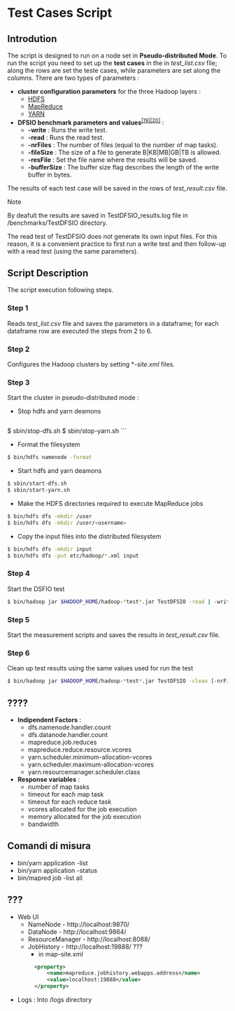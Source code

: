 # Test Cases Script

## Introdution <a name="scriptintro"></a>
The script is designed to run on a node set in **Pseudo-distributed Mode**. To run the script you need to set up the **test cases** in the in *test_list.csv* file; along the rows are set the teste cases, while parameters are set along the columns. There are two types of parameters :
* **cluster configuration parameters** for the three Hadoop layers :
    * [HDFS](Parameters.md#hdfsparanalysis)
    * [MapReduce](Parameters.md#maprredparanalysis)
    * [YARN](Parameters.md#yarnparanalysis)
* **DFSIO benchmark parameters and values**<sup>[[19]](References.md#dfsio)</sup><sup>[[20]](References.md#benchmark)</sup> :
  * **-write** : Runs the write test.
  * **-read** : Runs the read test.
  * **-nrFiles** : The number of files (equal to the number of map tasks).
  * **-fileSize** : The size of a file to generate B|KB|MB|GB|TB is allowed.
  * **-resFile** : Set the file name where the results will be saved.
  * **-bufferSize** : The buffer size flag describes the length of the write buffer in bytes.

The results of each test case will be saved in the rows of *test_result.csv* file.

> [!NOTE]
> By deafult the results are saved in TestDFSIO_results.log file in /benchmarks/TestDFSIO directory.
>
> The read test of TestDFSIO does not generate its own input files. For this reason, it is a convenient practice to first run a write test and then follow-up with a read test (using the same parameters).

## Script Description <a name="scriptdesc"></a>
The script execution following steps.

### Step 1
Reads *test_list.csv* file and saves the parameters in a dataframe; for each dataframe row are executed the steps from 2 to 6.

### Step 2
Configures the Hadoop clusters by setting **-site.xml* files.

### Step 3
Start the cluster in pseudo-distributed mode : 
  * Stop hdfs and yarn deamons
    ```bash
  $ sbin/stop-dfs.sh
  $ sbin/stop-yarn.sh
    ```
  * Format the filesystem
  ```bash
  $ bin/hdfs namenode -format
  ```
  * Start hdfs and yarn deamons
  ```bash
  $ sbin/start-dfs.sh
  $ sbin/start-yarn.sh
  ```
  * Make the HDFS directories required to execute MapReduce jobs
  ```bash
  $ bin/hdfs dfs -mkdir /user
  $ bin/hdfs dfs -mkdir /user/<username>
  ```
  * Copy the input files into the distributed filesystem
  ```bash
  $ bin/hdfs dfs -mkdir input
  $ bin/hdfs dfs -put etc/hadoop/*.xml input
  ```

### Step 4 
Start the DSFIO test
```bash
$ bin/hadoop jar $HADOOP_HOME/hadoop-*test*.jar TestDFSIO -read | -write [-nrFiles N] [-fileSize MB] [-resFile resultFileName] [-bufferSize Bytes]
```

### Step 5
Start the measurement scripts and saves the results in *test_result.csv* file. 

### Step 6
Clean up test results using the same values used for run the test
```bash
$ bin/hadoop jar $HADOOP_HOME/hadoop-*test*.jar TestDFSIO -clean [-nrFiles N] [-fileSize MB] [-resFile resultFileName] [-bufferSize Bytes]
```


## ????
* **Indipendent Factors** : 
  * dfs.namenode.handler.count
  * dfs.datanode.handler.count
  * mapreduce.job.reduces
  * mapreduce.reduce.resource.vcores
  * yarn.scheduler.minimum-allocation-vcores
  * yarn.scheduler.maximum-allocation-vcores
  * yarn.resourcemanager.scheduler.class
* **Response variables** : 
  * number of map tasks
  * timeout for each map task
  * timeout for each reduce task
  * vcores allocated for the job execution
  * memory allocated for the job execution
  * bandwidth


## Comandi di misura
* bin/yarn application -list
* bin/yarn application -status <appID>
* bin/mapred job -list all


## ???
* Web UI
  * NameNode - http://localhost:9870/
  * DataNode -  http://localhost:9864/
  * ResourceManager - http://localhost:8088/
  * JobHistory - http://localhost:19888/ ???
      * in map-site.xml
      ```xml
        <property>
            <name>mapreduce.jobhistory.webapps.address</name>
            <value>localhost:19888</value>
        </property>
      ```
* Logs : Into /logs directory